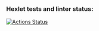 ### Hexlet tests and linter status:
[![Actions Status](https://github.com/AntonVorontsov/python-project-lvl2/workflows/hexlet-check/badge.svg)](https://github.com/AntonVorontsov/python-project-lvl2/actions)